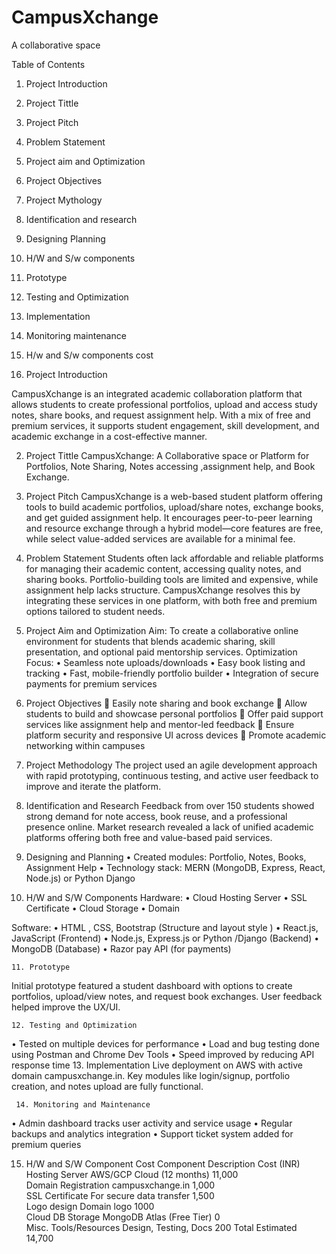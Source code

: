 # CampusXchange
A collaborative space 


Table of Contents 
1.	Project Introduction 
2.	Project Tittle 
3.	Project Pitch 
4.	Problem Statement 
5.	Project aim and Optimization 
6.	Project Objectives 
7.	Project Mythology 
8.	Identification and research 
9.	Designing Planning 
10.	H/W and S/w components 
11.	Prototype 
12.	Testing and Optimization 
13.	Implementation 
14.	Monitoring maintenance 
15.	H/w and S/w components cost 






1.	Project Introduction


CampusXchange is an integrated academic collaboration platform that allows students to create professional portfolios, upload and access study notes, share books, and request assignment help. With a mix of free and premium services, it supports student engagement, skill development, and academic exchange in a cost-effective manner.


2.	Project Tittle 
CampusXchange: A Collaborative space or Platform for Portfolios, Note Sharing, Notes accessing ,assignment help, and Book Exchange.






3.	Project Pitch
CampusXchange is a web-based student platform offering tools to build academic portfolios, upload/share notes, exchange books, and get guided assignment help. It encourages peer-to-peer learning and resource exchange through a hybrid model—core features are free, while select value-added services are available for a minimal fee.

4.	Problem Statement
Students often lack affordable and reliable platforms for managing their academic content, accessing quality notes, and sharing books. Portfolio-building tools are limited and expensive, while assignment help lacks structure. CampusXchange resolves this by integrating these services in one platform, with both free and premium options tailored to student needs.

5.	Project Aim and Optimization
Aim: To create a collaborative online environment for students that blends academic sharing, skill presentation, and optional paid mentorship services.
Optimization Focus:
•	Seamless note uploads/downloads
•	Easy book listing and tracking
•	Fast, mobile-friendly portfolio builder
•	Integration of secure payments for premium services

6.	Project Objectives
	Easily note sharing and book exchange
	Allow students to build and showcase personal portfolios
	Offer paid support services like assignment help and mentor-led feedback
	Ensure platform security and responsive UI across devices
	Promote academic networking within campuses


7.	Project Methodology
The project used an agile development approach with rapid prototyping, continuous testing, and active user feedback to improve and iterate the platform.

8.	Identification and Research
Feedback from over 150 students showed strong demand for note access, book reuse, and a professional presence online. Market research revealed a lack of unified academic platforms offering both free and value-based paid services.

9.	Designing and Planning
•	Created modules: Portfolio, Notes, Books, Assignment Help
•	Technology stack: MERN (MongoDB, Express, React, Node.js) or Python Django 

10. H/W and S/W Components
Hardware:
•	Cloud Hosting Server
•	SSL Certificate
•	Cloud Storage
•	Domain

Software:
•	HTML , CSS, Bootstrap  (Structure and layout style )
•	React.js, JavaScript (Frontend)
•	Node.js, Express.js or Python /Django (Backend)
•	MongoDB (Database)
•	Razor pay API (for payments)
	

    11. Prototype
Initial prototype featured a student dashboard with options to create portfolios, upload/view notes, and request book exchanges. User feedback helped improve the UX/UI.











    12. Testing and Optimization
•	Tested on multiple devices for performance
•	Load and bug testing done using Postman and Chrome Dev Tools
•	Speed improved by reducing API response time
13. Implementation
Live deployment on AWS with active domain campusxchange.in. Key modules like login/signup, portfolio creation, and notes upload are fully functional.  




     14. Monitoring and Maintenance
•	Admin dashboard tracks user activity and service usage
•	Regular backups and analytics integration
•	Support ticket system added for premium queries
      
15.  H/W and S/W Component Cost
Component	Description	Cost (INR)	
Hosting Server	AWS/GCP Cloud (12 months)	11,000	
Domain Registration	campusxchange.in	1,000	
SSL Certificate	For secure data transfer	1,500	
Logo design 	Domain logo	1000	
Cloud DB Storage	MongoDB Atlas (Free Tier)	0	
Misc. Tools/Resources	Design, Testing, Docs	200	
Total Estimated		14,700	

